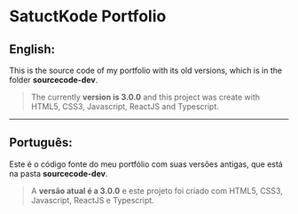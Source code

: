 # SatuctKode Portfolio

## English:
This is the source code of my portfolio with its old versions, which is in the folder **sourcecode-dev**.

> The currently **version is 3.0.0** and this project was create with HTML5, CSS3, Javascript, ReactJS and Typescript.

---

## Português:
Este é o código fonte do meu portfólio com suas versões antigas, que está na pasta **sourcecode-dev**.

> A **versão atual é a 3.0.0** e este projeto foi criado com HTML5, CSS3, Javascript, ReactJS e Typescript.